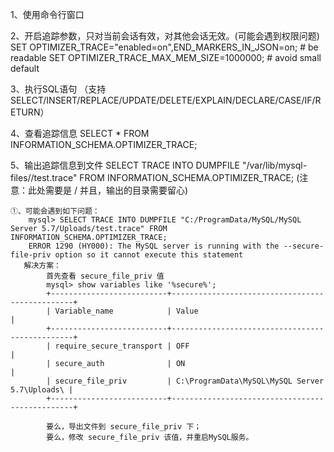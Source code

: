 1、使用命令行窗口

2、开启追踪参数，只对当前会话有效，对其他会话无效。(可能会遇到权限问题)
	SET OPTIMIZER_TRACE="enabled=on",END_MARKERS_IN_JSON=on; # be readable
	SET OPTIMIZER_TRACE_MAX_MEM_SIZE=1000000; # avoid small default
	
3、执行SQL语句 （支持 SELECT/INSERT/REPLACE/UPDATE/DELETE/EXPLAIN/DECLARE/CASE/IF/RETURN）

4、查看追踪信息
	SELECT * FROM INFORMATION_SCHEMA.OPTIMIZER_TRACE;
	
5、输出追踪信息到文件
	SELECT TRACE INTO DUMPFILE "/var/lib/mysql-files//test.trace" FROM INFORMATION_SCHEMA.OPTIMIZER_TRACE;
	(注意：此处需要是 / 并且，输出的目录需要留心)

	①、可能会遇到如下问题：
		mysql> SELECT TRACE INTO DUMPFILE "C:/ProgramData/MySQL/MySQL Server 5.7/Uploads/test.trace" FROM INFORMATION_SCHEMA.OPTIMIZER_TRACE;
		ERROR 1290 (HY000): The MySQL server is running with the --secure-file-priv option so it cannot execute this statement
	   解决方案：
			首先查看 secure_file_priv 值
			mysql> show variables like '%secure%';
			+--------------------------+------------------------------------------------+
			| Variable_name            | Value                                          |
			+--------------------------+------------------------------------------------+
			| require_secure_transport | OFF                                            |
			| secure_auth              | ON                                             |
			| secure_file_priv         | C:\ProgramData\MySQL\MySQL Server 5.7\Uploads\ |
			+--------------------------+------------------------------------------------+
			
			要么，导出文件到 secure_file_priv 下；
			要么，修改 secure_file_priv 该值，并重启MySQL服务。
			